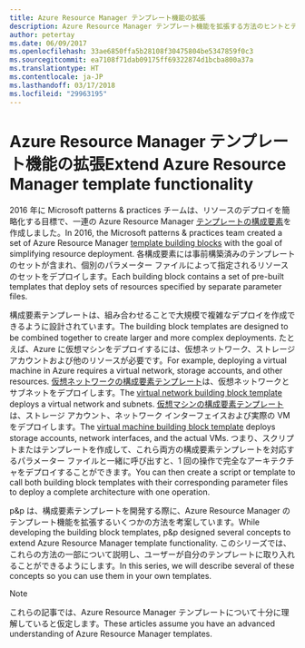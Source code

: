 ```yaml
---
title: Azure Resource Manager テンプレート機能の拡張
description: Azure Resource Manager テンプレート機能を拡張する方法のヒントとテクニックについて説明します。
author: petertay
ms.date: 06/09/2017
ms.openlocfilehash: 33ae6850ffa5b28108f30475804be5347859f0c3
ms.sourcegitcommit: ea7108f71dab09175ff69322874d1bcba800a37a
ms.translationtype: HT
ms.contentlocale: ja-JP
ms.lasthandoff: 03/17/2018
ms.locfileid: "29963195"
---
```

# <a name="extend-azure-resource-manager-template-functionality"></a><span data-ttu-id="dac1e-103">Azure Resource Manager テンプレート機能の拡張</span><span class="sxs-lookup"><span data-stu-id="dac1e-103">Extend Azure Resource Manager template functionality</span></span>

<span data-ttu-id="dac1e-104">2016 年に Microsoft patterns & practices チームは、リソースのデプロイを簡略化する目標で、一連の Azure Resource Manager [テンプレートの構成要素](https://github.com/mspnp/template-building-blocks/wiki)を作成しました。</span><span class="sxs-lookup"><span data-stu-id="dac1e-104">In 2016, the Microsoft patterns & practices team created a set of Azure Resource Manager [template building blocks](https://github.com/mspnp/template-building-blocks/wiki) with the goal of simplifying resource deployment.</span></span> <span data-ttu-id="dac1e-105">各構成要素には事前構築済みのテンプレートのセットが含まれ、個別のパラメーター ファイルによって指定されるリソースのセットをデプロイします。</span><span class="sxs-lookup"><span data-stu-id="dac1e-105">Each building block contains a set of pre-built templates that deploy sets of resources specified by separate parameter files.</span></span>

<span data-ttu-id="dac1e-106">構成要素テンプレートは、組み合わせることで大規模で複雑なデプロイを作成できるように設計されています。</span><span class="sxs-lookup"><span data-stu-id="dac1e-106">The building block templates are designed to be combined together to create larger and more complex deployments.</span></span> <span data-ttu-id="dac1e-107">たとえば、Azure に仮想マシンをデプロイするには、仮想ネットワーク、ストレージ アカウントおよび他のリソースが必要です。</span><span class="sxs-lookup"><span data-stu-id="dac1e-107">For example, deploying a virtual machine in Azure requires a virtual network, storage accounts, and other resources.</span></span> <span data-ttu-id="dac1e-108">[仮想ネットワークの構成要素テンプレート](https://github.com/mspnp/template-building-blocks/wiki/VNet-(v1))は、仮想ネットワークとサブネットをデプロイします。</span><span class="sxs-lookup"><span data-stu-id="dac1e-108">The [virtual network building block template](https://github.com/mspnp/template-building-blocks/wiki/VNet-(v1)) deploys a virtual network and subnets.</span></span> <span data-ttu-id="dac1e-109">[仮想マシンの構成要素テンプレート](https://github.com/mspnp/template-building-blocks/wiki/Windows-and-Linux-VMs-(v1))は、ストレージ アカウント、ネットワーク インターフェイスおよび実際の VM をデプロイします。</span><span class="sxs-lookup"><span data-stu-id="dac1e-109">The [virtual machine building block template](https://github.com/mspnp/template-building-blocks/wiki/Windows-and-Linux-VMs-(v1)) deploys storage accounts, network interfaces, and the actual VMs.</span></span> <span data-ttu-id="dac1e-110">つまり、スクリプトまたはテンプレートを作成して、これら両方の構成要素テンプレートを対応するパラメーター ファイルと一緒に呼び出すと、1 回の操作で完全なアーキテクチャをデプロイすることができます。</span><span class="sxs-lookup"><span data-stu-id="dac1e-110">You can then create a script or template to call both building block templates with their corresponding parameter files to deploy a complete architecture with one operation.</span></span>

<span data-ttu-id="dac1e-111">p&p は、構成要素テンプレートを開発する際に、Azure Resource Manager のテンプレート機能を拡張するいくつかの方法を考案しています。</span><span class="sxs-lookup"><span data-stu-id="dac1e-111">While developing the building block templates, p&p designed several concepts to extend Azure Resource Manager template functionality.</span></span> <span data-ttu-id="dac1e-112">このシリーズでは、これらの方法の一部について説明し、ユーザーが自分のテンプレートに取り入れることができるようにします。</span><span class="sxs-lookup"><span data-stu-id="dac1e-112">In this series, we will describe several of these concepts so you can use them in your own templates.</span></span>

> [!NOTE]
> <span data-ttu-id="dac1e-113">これらの記事では、Azure Resource Manager テンプレートについて十分に理解していると仮定します。</span><span class="sxs-lookup"><span data-stu-id="dac1e-113">These articles assume you have an advanced understanding of Azure Resource Manager templates.</span></span>
